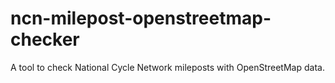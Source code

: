 # ncn-milepost-openstreetmap-checker
A tool to check National Cycle Network mileposts with OpenStreetMap data.
